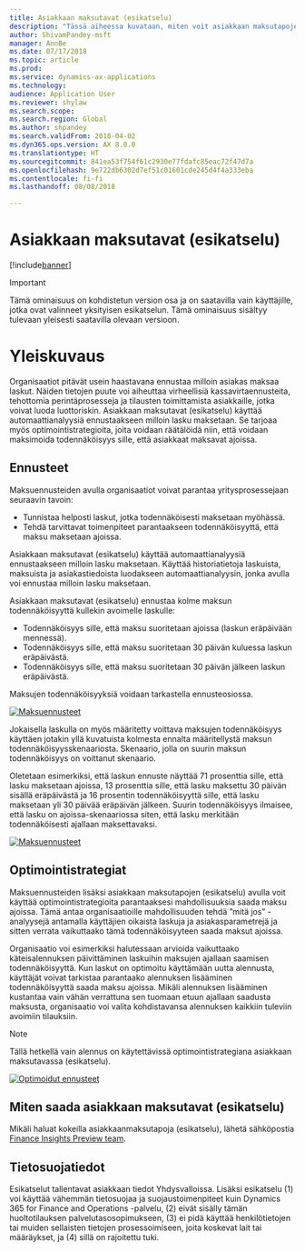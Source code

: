 ```yaml
---
title: Asiakkaan maksutavat (esikatselu)
description: "Tässä aiheessa kuvataan, miten voit asiakkaan maksutapojen avulla arvioida, milloin lasku maksetaan ja auttaa organisaatioita luomaan optimointistrategioita, jotka parantavat maksujen ajallaan maksamisen todennäköisyyttä."
author: ShivamPandey-msft
manager: AnnBe
ms.date: 07/17/2018
ms.topic: article
ms.prod: 
ms.service: dynamics-ax-applications
ms.technology: 
audience: Application User
ms.reviewer: shylaw
ms.search.scope: 
ms.search.region: Global
ms.author: shpandey
ms.search.validFrom: 2018-04-02
ms.dyn365.ops.version: AX 8.0.0
ms.translationtype: HT
ms.sourcegitcommit: 841ea53f754f61c2930e77fdafc85eac72f47d7a
ms.openlocfilehash: 9e722db6302d7ef51c01601cde245d4f4a333eba
ms.contentlocale: fi-fi
ms.lasthandoff: 08/08/2018

---
```


# <a name="customer-payment-insights-preview"></a>Asiakkaan maksutavat (esikatselu)

[!include[banner](../includes/banner.md)]

> [!IMPORTANT]
> Tämä ominaisuus on kohdistetun version osa ja on saatavilla vain käyttäjille, jotka ovat valinneet yksityisen esikatselun. Tämä ominaisuus sisältyy tulevaan yleisesti saatavilla olevaan versioon.

# <a name="overview"></a>Yleiskuvaus

Organisaatiot pitävät usein haastavana ennustaa milloin asiakas maksaa laskut. Näiden tietojen puute voi aiheuttaa virheellisiä kassavirtaennusteita, tehottomia perintäprosesseja ja tilausten toimittamista asiakkaille, jotka voivat luoda luottoriskin. Asiakkaan maksutavat (esikatselu) käyttää automaattianalyysiä ennustaakseen milloin lasku maksetaan. Se tarjoaa myös optimointistrategioita, joita voidaan räätälöidä niin, että voidaan maksimoida todennäköisyys sille, että asiakkaat maksavat ajoissa.

## <a name="predictions"></a>Ennusteet

Maksuennusteiden avulla organisaatiot voivat parantaa yritysprosessejaan seuraavin tavoin:

-   Tunnistaa helposti laskut, jotka todennäköisesti maksetaan myöhässä.
-   Tehdä tarvittavat toimenpiteet parantaakseen todennäköisyyttä, että maksu maksetaan ajoissa.

Asiakkaan maksutavat (esikatselu) käyttää automaattianalyysiä ennustaakseen milloin lasku maksetaan. Käyttää historiatietoja laskuista, maksuista ja asiakastiedoista luodakseen automaattianalyysin, jonka avulla voi ennustaa milloin lasku maksetaan.

Asiakkaan maksutavat (esikatselu) ennustaa kolme maksun todennäköisyyttä kullekin avoimelle laskulle:

-  Todennäköisyys sille, että maksu suoritetaan ajoissa (laskun eräpäivään mennessä).
-  Todennäköisyys sille, että maksu suoritetaan 30 päivän kuluessa laskun eräpäivästä.
-  Todennäköisyys sille, että maksu suoritetaan 30 päivän jälkeen laskun eräpäivästä.

Maksujen todennäköisyyksiä voidaan tarkastella ennusteosiossa.

[![Maksuennusteet](./media/Predictions-sm2.png)](./media/Predictions-sm2.png)

Jokaisella laskulla on myös määritetty voittava maksujen todennäköisyys käyttäen jotakin yllä kuvatuista kolmesta ennalta määritellystä maksun todennäköisyysskenaariosta. Skenaario, jolla on suurin maksun todennäköisyys on voittanut skenaario.


Oletetaan esimerkiksi, että laskun ennuste näyttää 71 prosenttia sille, että lasku maksetaan ajoissa, 13 prosenttia sille, että lasku maksettu 30 päivän sisällä eräpäivästä ja 16 prosentin todennäköisyyttä sille, että lasku maksetaan yli 30 päivää eräpäivän jälkeen. Suurin todennäköisyys ilmaisee, että lasku on ajoissa-skenaariossa siten, että lasku merkitään todennäköisesti ajallaan maksettavaksi.

[![Maksuennusteet](./media/payment-predict.png)](./media/payment-predict.png)

## <a name="optimization-strategies"></a>Optimointistrategiat

Maksuennusteiden lisäksi asiakkaan maksutapojen (esikatselu) avulla voit käyttää optimointistrategioita parantaaksesi mahdollisuuksia saada maksu ajoissa. Tämä antaa organisaatioille mahdollisuuden tehdä ”mitä jos” -analyysejä antamalla käyttäjien oikaista laskuja ja asiakasparametrejä ja sitten verrata vaikuttaako tämä todennäköisyyteen saada maksut ajoissa.

Organisaatio voi esimerkiksi halutessaan arvioida vaikuttaako käteisalennuksen päivittäminen laskuihin maksujen ajallaan saamisen todennäköisyyttä. Kun laskut on optimoitu käyttämään uutta alennusta, käyttäjät voivat tarkistaa parantaako alennuksen lisääminen todennäköisyyttä saada maksu ajoissa. Mikäli alennuksen lisääminen kustantaa vain vähän verrattuna sen tuomaan etuun ajallaan saadusta maksusta, organisaatio voi valita kohdistavansa alennuksen kaikkiin tuleviin avoimiin tilauksiin.

> [!NOTE] 
> Tällä hetkellä vain alennus on käytettävissä optimointistrategiana asiakkaan maksutavassa (esikatselu).

[![Optimoidut ennusteet](./media/optimized-pay.png)](./media/optimized-pay.png)

## <a name="how-to-get-customer-payment-insights-preview"></a>Miten saada asiakkaan maksutavat (esikatselu)

Mikäli haluat kokeilla asiakkaanmaksutapoja (esikatselu), lähetä sähköpostia [Finance Insights Preview team](mailto:fiap@microsoft.com). 

## <a name="privacy-statement"></a>Tietosuojatiedot

Esikatselut tallentavat asiakkaan tiedot Yhdysvalloissa. Lisäksi esikatselu (1) voi käyttää vähemmän tietosuojaa ja suojaustoimenpiteet kuin Dynamics 365 for Finance and Operations -palvelu, (2) eivät sisälly tämän huoltotilauksen palvelutasosopimukseen, (3) ei pidä käyttää henkilötietojen tai muiden sellaisten tietojen prosessoimiseen, joita koskevat lait tai määräykset, ja (4) sillä on rajoitettu tuki.

